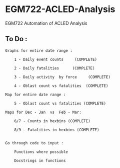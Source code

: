 # EGM722-ACLED-Analysis
 
 EGM722 Automation of ACLED Analysis

 ## To Do : 

    Graphs for entire date range : 

        1 - Daily event counts     (COMPLETE)
            
        2 - Daily fatalities      (COMPLETE)
            
        3 - Daily activity  by force     (COMPLETE)
        
        4 - Oblast count vs fatalities  (COMPLETE)
            
    Map for entire date range : 
    
        5 - Oblast count vs fatalities (COMPLETE)
            
    Maps for Dec - Jan  vs  Feb - Mar:

        6/7 - Counts in hexbins (COMPLETE)
            
        8/9 - Fatalities in hexbins (COMPLETE)


    Go through code to input : 

        Functions where possible

        Docstrings in functions